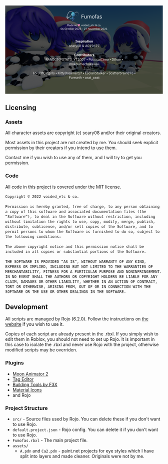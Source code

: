 ![thumbnail](assets/thumb.png)

## Licensing

### Assets

All character assets are copyright (c) scary08 and/or their original creators.

Most assets in this project are not created by me. You should seek explicit permission by their creators if you intend to use them.

Contact me if you wish to use any of them, and I will try to get you permission.

### Code

All code in this project is covered under the MIT license.

```
Copyright © 2022 voided_etc & co.

Permission is hereby granted, free of charge, to any person obtaining a copy of this software and associated documentation files (the “Software”), to deal in the Software without restriction, including without limitation the rights to use, copy, modify, merge, publish, distribute, sublicense, and/or sell copies of the Software, and to permit persons to whom the Software is furnished to do so, subject to the following conditions:

The above copyright notice and this permission notice shall be included in all copies or substantial portions of the Software.

THE SOFTWARE IS PROVIDED “AS IS”, WITHOUT WARRANTY OF ANY KIND, EXPRESS OR IMPLIED, INCLUDING BUT NOT LIMITED TO THE WARRANTIES OF MERCHANTABILITY, FITNESS FOR A PARTICULAR PURPOSE AND NONINFRINGEMENT. IN NO EVENT SHALL THE AUTHORS OR COPYRIGHT HOLDERS BE LIABLE FOR ANY CLAIM, DAMAGES OR OTHER LIABILITY, WHETHER IN AN ACTION OF CONTRACT, TORT OR OTHERWISE, ARISING FROM, OUT OF OR IN CONNECTION WITH THE SOFTWARE OR THE USE OR OTHER DEALINGS IN THE SOFTWARE.
```

## Development

All scripts are managed by Rojo (6.2.0). Follow the instructions on [the website](https://rojo.space/) if you wish to use it.

Copies of each script are already present in the .rbxl.
If you simply wish to edit them in Roblox, you should not need to set up Rojo.
It is important in this case to isolate the .rbxl and never use Rojo with the project, otherwise modified scripts may be overriden.

### Plugins

- [Moon Animator 2](https://www.roblox.com/library/4725618216/Moon-Animator-2)
- [Tag Editor](https://www.roblox.com/library/948084095/Tag-Editor)
- [Building Tools by F3X](https://www.roblox.com/library/144950355/Building-Tools-by-F3X-Plugin)
- [Material Icons](https://www.roblox.com/library/6045494621/Material-Icons)
- and Rojo

### Project Structure

- `src/` - Source files used by Rojo. You can delete these if you don't want to use Rojo.
- `default.project.json` - Rojo config. You can delete it if you don't want to use Rojo.
- `Fumofas.rbxl` - The main project file.
- `assets/`
  - `A.pdn` and `Ca2.pdn` - paint.net projects for eye styles which I have split into layers and made cleaner. Originals were not by me.